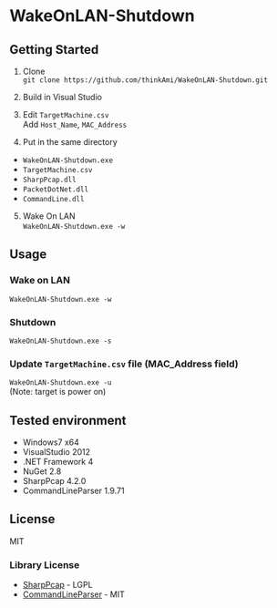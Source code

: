 WakeOnLAN-Shutdown
==================

## Getting Started

1. Clone  
 `git clone https://github.com/thinkAmi/WakeOnLAN-Shutdown.git`  

2. Build in Visual Studio  

3. Edit `TargetMachine.csv`  
 Add `Host_Name`, `MAC_Address`  

4. Put in the same directory
 *  `WakeOnLAN-Shutdown.exe`
 * `TargetMachine.csv`
 * `SharpPcap.dll`
 * `PacketDotNet.dll`
 * `CommandLine.dll`  


5. Wake On LAN  
 `WakeOnLAN-Shutdown.exe -w`  



## Usage

### Wake on LAN 
 `WakeOnLAN-Shutdown.exe -w`  

### Shutdown
 `WakeOnLAN-Shutdown.exe -s`  

### Update `TargetMachine.csv` file (MAC_Address field)   
 `WakeOnLAN-Shutdown.exe -u`  
 (Note: target is power on)  


## Tested environment
 * Windows7 x64
 * VisualStudio 2012
 * .NET Framework 4
 * NuGet 2.8
 * SharpPcap 4.2.0
 * CommandLineParser 1.9.71


## License
MIT  

### Library License
 * [SharpPcap](http://sourceforge.net/projects/sharppcap) - LGPL
 * [CommandLineParser](http://commandline.codeplex.com/) - MIT
